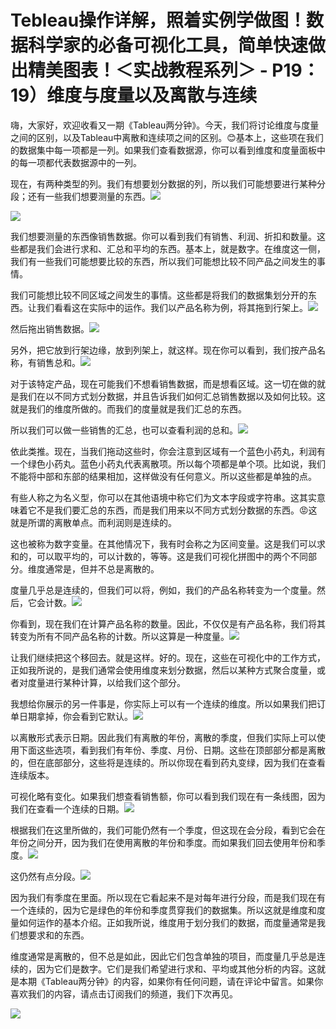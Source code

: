# Tebleau操作详解，照着实例学做图！数据科学家的必备可视化工具，简单快速做出精美图表！＜实战教程系列＞ - P19：19）维度与度量以及离散与连续 

嗨，大家好，欢迎收看又一期《Tableau两分钟》。今天，我们将讨论维度与度量之间的区别，以及Tableau中离散和连续项之间的区别。😊基本上，这些项在我们的数据集中每一项都是一列。如果我们查看数据源，你可以看到维度和度量面板中的每一项都代表数据源中的一列。

现在，有两种类型的列。我们有想要划分数据的列，所以我们可能想要进行某种分段；还有一些我们想要测量的东西。![](img/eb9295e8ad3b4416cd7540e51d7be69d_1.png)

![](img/eb9295e8ad3b4416cd7540e51d7be69d_2.png)

我们想要测量的东西像销售数据。你可以看到我们有销售、利润、折扣和数量。这些都是我们会进行求和、汇总和平均的东西。基本上，就是数字。在维度这一侧，我们有一些我们可能想要比较的东西，所以我们可能想比较不同产品之间发生的事情。

我们可能想比较不同区域之间发生的事情。这些都是将我们的数据集划分开的东西。让我们看看这在实际中的运作。我们以产品名称为例，将其拖到行架上。![](img/eb9295e8ad3b4416cd7540e51d7be69d_4.png)

然后拖出销售数据。![](img/eb9295e8ad3b4416cd7540e51d7be69d_6.png)

另外，把它放到行架边缘，放到列架上，就这样。现在你可以看到，我们按产品名称，有销售总和。![](img/eb9295e8ad3b4416cd7540e51d7be69d_8.png)

对于该特定产品，现在可能我们不想看销售数据，而是想看区域。这一切在做的就是我们在以不同方式划分数据，并且告诉我们如何汇总销售数据以及如何比较。这就是我们的维度所做的。而我们的度量就是我们汇总的东西。

所以我们可以做一些销售的汇总，也可以查看利润的总和。![](img/eb9295e8ad3b4416cd7540e51d7be69d_10.png)

依此类推。现在，当我们拖动这些时，你会注意到区域有一个蓝色小药丸，利润有一个绿色小药丸。蓝色小药丸代表离散项。所以每个项都是单个项。比如说，我们不能将中部和东部的结果相加，这样做没有任何意义。所以这些都是单独的点。

有些人称之为名义型，你可以在其他语境中称它们为文本字段或字符串。这其实意味着它不是我们要汇总的东西，而是我们用来以不同方式划分数据的东西。😡这就是所谓的离散单点。而利润则是连续的。

这也被称为数字变量。在其他情况下，我有时会称之为区间变量。这是我们可以求和的，可以取平均的，可以计数的，等等。这是我们可视化拼图中的两个不同部分。维度通常是，但并不总是离散的。

度量几乎总是连续的，但我们可以将，例如，我们的产品名称转变为一个度量。然后，它会计数。![](img/eb9295e8ad3b4416cd7540e51d7be69d_12.png)

你看到，现在我们在计算产品名称的数量。因此，不仅仅是有产品名称，我们将其转变为所有不同产品名称的计数。所以这算是一种度量。![](img/eb9295e8ad3b4416cd7540e51d7be69d_14.png)

让我们继续把这个移回去。就是这样。好的。现在，这些在可视化中的工作方式，正如我所说的，是我们通常会使用维度来划分数据，然后以某种方式聚合度量，或者对度量进行某种计算，以给我们这个部分。

我想给你展示的另一件事是，你实际上可以有一个连续的维度。所以如果我们把订单日期拿掉，你会看到它默认。![](img/eb9295e8ad3b4416cd7540e51d7be69d_16.png)

以离散形式表示日期。因此我们有离散的年份，离散的季度，但我们实际上可以使用下面这些选项，看到我们有年份、季度、月份、日期。这些在顶部部分都是离散的，但在底部部分，这些将是连续的。所以你现在看到药丸变绿，因为我们在查看连续版本。

可视化略有变化。如果我们想查看销售额，你可以看到我们现在有一条线图，因为我们在查看一个连续的日期。![](img/eb9295e8ad3b4416cd7540e51d7be69d_18.png)

根据我们在这里所做的，我们可能仍然有一个季度，但这现在会分段，看到它会在年份之间分开，因为我们在使用离散的年份和季度。而如果我们回去使用年份和季度。![](img/eb9295e8ad3b4416cd7540e51d7be69d_20.png)

这仍然有点分段。![](img/eb9295e8ad3b4416cd7540e51d7be69d_22.png)

因为我们有季度在里面。所以现在它看起来不是对每年进行分段，而是我们现在有一个连续的，因为它是绿色的年份和季度贯穿我们的数据集。所以这就是维度和度量如何运作的基本介绍。正如我所说，维度用于划分我们的数据，而度量通常是我们想要求和的东西。

维度通常是离散的，但不总是如此，因此它们包含单独的项目，而度量几乎总是连续的，因为它们是数字。它们是我们希望进行求和、平均或其他分析的内容。这就是本期《Tableau两分钟》的内容，如果你有任何问题，请在评论中留言。如果你喜欢我们的内容，请点击订阅我们的频道，我们下次再见。

![](img/eb9295e8ad3b4416cd7540e51d7be69d_24.png)
